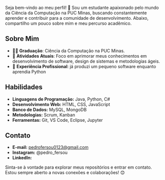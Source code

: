 Seja bem-vindo ao meu perfil! 👋 Sou um estudante apaixonado pelo mundo da Ciência da Computação na PUC Minas, buscando constantemente aprender e contribuir para a comunidade de desenvolvimento. Abaixo, compartilho um pouco sobre mim e meu percurso acadêmico.

## Sobre Mim

- 👨‍🎓 **Graduação**: Ciência da Computação na PUC Minas.
- 🌱 **Atividades Atuais**: Foco em aprimorar meus conhecimentos em desenvolvimento de software, design de sistemas e metodologias ágeis.
- 💼 **Experiência Profissional**: já produzi um pequeno software enquanto aprendia Python

## Habilidades

- **Linguagens de Programação:** Java, Python, C#
- **Desenvolvimento Web:** HTML, CSS, JavaScript
- **Banco de Dados:** MySQL, MongoDB
- **Metodologias:** Scrum, Kanban
- **Ferramentas:** Git, VS Code, Eclipse, Jupyter

<!--## Projetos Destacados

### [Nome do Projeto]

Breve descrição do projeto e suas tecnologias principais.

### [Nome do Projeto]

Breve descrição do projeto e suas tecnologias principais.

## Contribuições

- [Nome do Projeto/Open Source]: Breve descrição da contribuição.-->

## Contato

- **E-mail:** pedrofersou0123@gmail.com
- **Instagram:** @pedro_fersou
- **LinkedIn:**

Sinta-se à vontade para explorar meus repositórios e entrar em contato. Estou sempre aberto a novas conexões e colaborações! 😊
